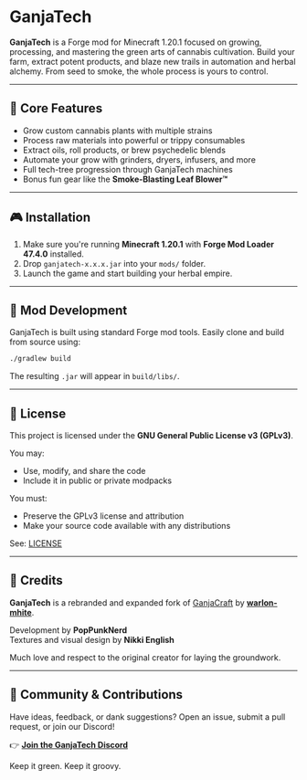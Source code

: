 # GanjaTech

**GanjaTech** is a Forge mod for Minecraft 1.20.1 focused on growing, processing, and mastering the green arts of cannabis cultivation. Build your farm, extract potent products, and blaze new trails in automation and herbal alchemy. From seed to smoke, the whole process is yours to control.

---

## 🌿 Core Features

- Grow custom cannabis plants with multiple strains
- Process raw materials into powerful or trippy consumables
- Extract oils, roll products, or brew psychedelic blends
- Automate your grow with grinders, dryers, infusers, and more
- Full tech-tree progression through GanjaTech machines
- Bonus fun gear like the **Smoke-Blasting Leaf Blower™**

---

## 🎮 Installation

1. Make sure you're running **Minecraft 1.20.1** with **Forge Mod Loader 47.4.0** installed.
2. Drop `ganjatech-x.x.x.jar` into your `mods/` folder.
3. Launch the game and start building your herbal empire.

---

## 🧪 Mod Development

GanjaTech is built using standard Forge mod tools. Easily clone and build from source using:

```bash
./gradlew build
```

The resulting `.jar` will appear in `build/libs/`.

---

## 🧾 License

This project is licensed under the **GNU General Public License v3 (GPLv3)**.

You may:

- Use, modify, and share the code
- Include it in public or private modpacks

You must:

- Preserve the GPLv3 license and attribution
- Make your source code available with any distributions

See: [LICENSE](https://www.gnu.org/licenses/gpl-3.0.txt)

---

## 🙏 Credits

**GanjaTech** is a rebranded and expanded fork of [GanjaCraft](https://github.com/warlon-mhite/ganjacraft) by **[warlon-mhite](https://github.com/warlon-mhite)**.

Development by **PopPunkNerd**  
Textures and visual design by **Nikki English**

Much love and respect to the original creator for laying the groundwork.

---

## 💬 Community & Contributions

Have ideas, feedback, or dank suggestions? Open an issue, submit a pull request, or join our Discord!

👉 **[Join the GanjaTech Discord](https://discord.gg/gFyBHKHryT)**

Keep it green. Keep it groovy.
